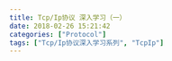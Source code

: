 ```yaml
---
title: Tcp/Ip协议 深入学习（一）
date: 2018-02-26 15:21:42
categories: ["Protocol"]
tags: ["Tcp/Ip协议深入学习系列", "TcpIp"]
---
```

